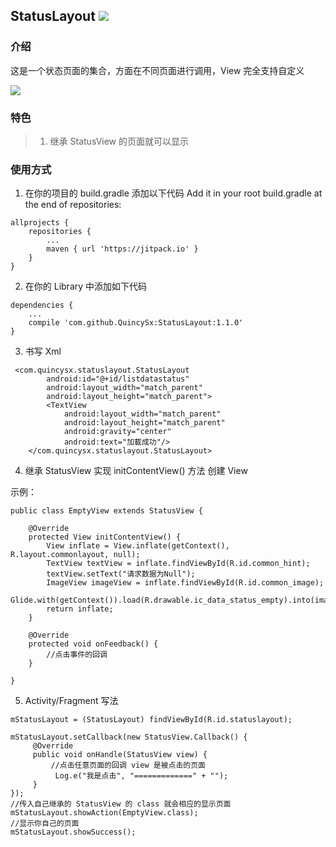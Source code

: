 ## StatusLayout [![](https://jitpack.io/v/QuincySx/StatusLayout.svg)](https://jitpack.io/#QuincySx/StatusLayout)

### 介绍
这是一个状态页面的集合，方面在不同页面进行调用，View 完全支持自定义
    
![](demodata/example1.gif)

### 特色
> 1. 继承 StatusView 的页面就可以显示
    
### 使用方式
1. 在你的项目的 build.gradle 添加以下代码
Add it in your root build.gradle at the end of repositories:
```
allprojects {
	repositories {
		...
		maven { url 'https://jitpack.io' }
	}
}
```

2. 在你的 Library 中添加如下代码
```
dependencies {
	...
	compile 'com.github.QuincySx:StatusLayout:1.1.0'
}
```

3. 书写 Xml

```
 <com.quincysx.statuslayout.StatusLayout
        android:id="@+id/listdatastatus"
        android:layout_width="match_parent"
        android:layout_height="match_parent">
        <TextView
            android:layout_width="match_parent"
            android:layout_height="match_parent"
            android:gravity="center"
            android:text="加載成功"/>
    </com.quincysx.statuslayout.StatusLayout>
```

4. 继承 StatusView 实现 initContentView() 方法 创建 View

示例：
```
public class EmptyView extends StatusView {

    @Override
    protected View initContentView() {
        View inflate = View.inflate(getContext(), R.layout.commonlayout, null);
        TextView textView = inflate.findViewById(R.id.common_hint);
        textView.setText("请求数据为Null");
        ImageView imageView = inflate.findViewById(R.id.common_image);
        Glide.with(getContext()).load(R.drawable.ic_data_status_empty).into(imageView);
        return inflate;
    }

    @Override
    protected void onFeedback() {
        //点击事件的回调
    }

}
```
5. Activity/Fragment 写法

```
mStatusLayout = (StatusLayout) findViewById(R.id.statuslayout);

mStatusLayout.setCallback(new StatusView.Callback() {
     @Override
     public void onHandle(StatusView view) {
         //点击任意页面的回调 view 是被点击的页面
          Log.e("我是点击", "=============" + "");
     }
});
//传入自己继承的 StatusView 的 class 就会相应的显示页面
mStatusLayout.showAction(EmptyView.class);
//显示你自己的页面
mStatusLayout.showSuccess();
```
